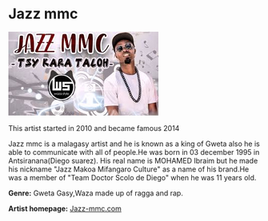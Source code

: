 # Jazz mmc

![This is a label of his song-"Not as before"](jazz-mmc.jpg)


This artist started in 2010 and became famous 2014

Jazz mmc is a malagasy artist and he is known as a king of Gweta also he is able to communicate with all of people.He was born in 03 december 1995 in Antsiranana(Diego suarez). His real name is MOHAMED Ibraim but he made his nickname "Jazz Makoa Mifangaro Culture" as a name of his brand.He was a member of "Team Doctor Scolo de Diego" when he was 11 years old.



**Genre:** Gweta Gasy,Waza made up of ragga and rap.

**Artist homepage:** [Jazz-mmc.com](https//www.jazz-mmc.google.com)
